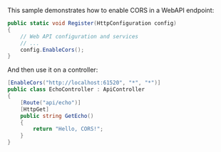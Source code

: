 This sample demonstrates how to enable CORS in a WebAPI endpoint:

```cs
public static void Register(HttpConfiguration config)
{
    // Web API configuration and services
    // ...
    config.EnableCors();
}
```

And then use it on a controller:

```cs
[EnableCors("http://localhost:61520", "*", "*")]
public class EchoController : ApiController
{
    [Route("api/echo")]
    [HttpGet]
    public string GetEcho()
    {
        return "Hello, CORS!";
    }
}
```
